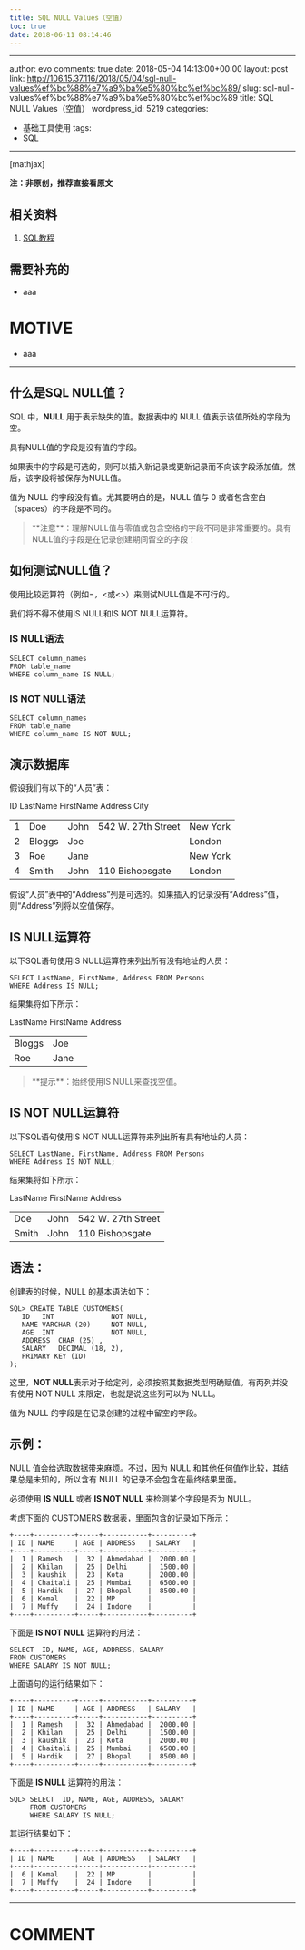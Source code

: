 ```yaml
---
title: SQL NULL Values（空值）
toc: true
date: 2018-06-11 08:14:46
---
```

---
author: evo
comments: true
date: 2018-05-04 14:13:00+00:00
layout: post
link: http://106.15.37.116/2018/05/04/sql-null-values%ef%bc%88%e7%a9%ba%e5%80%bc%ef%bc%89/
slug: sql-null-values%ef%bc%88%e7%a9%ba%e5%80%bc%ef%bc%89
title: SQL NULL Values（空值）
wordpress_id: 5219
categories:
- 基础工具使用
tags:
- SQL
---

<!-- more -->

[mathjax]

**注：非原创，推荐直接看原文**


## 相关资料





 	
  1. [SQL教程](https://www.w3cschool.cn/sql/)




## 需要补充的





 	
  * aaa




# MOTIVE





 	
  * aaa





* * *





## 什么是SQL NULL值？


SQL 中，**NULL** 用于表示缺失的值。数据表中的 NULL 值表示该值所处的字段为空。

具有NULL值的字段是没有值的字段。

如果表中的字段是可选的，则可以插入新记录或更新记录而不向该字段添加值。然后，该字段将被保存为NULL值。

值为 NULL 的字段没有值。尤其要明白的是，NULL 值与 0 或者包含空白（spaces）的字段是不同的。


<blockquote>**注意**：理解NULL值与零值或包含空格的字段不同是非常重要的。具有NULL值的字段是在记录创建期间留空的字段！</blockquote>




## 如何测试NULL值？


使用比较运算符（例如=，<或<>）来测试NULL值是不可行的。

我们将不得不使用IS NULL和IS NOT NULL运算符。


### IS NULL语法



    
    SELECT column_names
    FROM table_name
    WHERE column_name IS NULL;




### IS NOT NULL语法



    
    SELECT column_names
    FROM table_name
    WHERE column_name IS NOT NULL;




## 演示数据库


假设我们有以下的“人员”表：
<table >
<tbody >
<tr >
ID
LastName
FirstName
Address
City
</tr>
<tr >

<td >1
</td>

<td >Doe
</td>

<td >John
</td>

<td >542 W. 27th Street
</td>

<td >New York
</td>
</tr>
<tr >

<td >2
</td>

<td >Bloggs
</td>

<td >Joe
</td>

<td >
</td>

<td >London
</td>
</tr>
<tr >

<td >3
</td>

<td >Roe
</td>

<td >Jane
</td>

<td >
</td>

<td >New York
</td>
</tr>
<tr >

<td >4
</td>

<td >Smith
</td>

<td >John
</td>

<td >110 Bishopsgate
</td>

<td >London
</td>
</tr>
</tbody>
</table>
假设“人员”表中的“Address”列是可选的。如果插入的记录没有“Address”值，则“Address”列将以空值保存。


## IS NULL运算符


以下SQL语句使用IS NULL运算符来列出所有没有地址的人员：

    
    SELECT LastName, FirstName, Address FROM Persons
    WHERE Address IS NULL;


结果集将如下所示：
<table >
<tbody >
<tr >
LastName
FirstName
Address
</tr>
<tr >

<td >Bloggs
</td>

<td >Joe
</td>

<td >
</td>
</tr>
<tr >

<td >Roe
</td>

<td >Jane
</td>

<td >
</td>
</tr>
</tbody>
</table>


<blockquote>**提示**：始终使用IS NULL来查找空值。</blockquote>




## IS NOT NULL运算符


以下SQL语句使用IS NOT NULL运算符来列出所有具有地址的人员：

    
    SELECT LastName, FirstName, Address FROM Persons
    WHERE Address IS NOT NULL;


结果集将如下所示：
<table >
<tbody >
<tr >
LastName
FirstName
Address
</tr>
<tr >

<td >Doe
</td>

<td >John
</td>

<td >542 W. 27th Street
</td>
</tr>
<tr >

<td >Smith
</td>

<td >John
</td>

<td >110 Bishopsgate
</td>
</tr>
</tbody>
</table>


## 语法：


创建表的时候，NULL 的基本语法如下：

    
    SQL> CREATE TABLE CUSTOMERS(
       ID   INT              NOT NULL,
       NAME VARCHAR (20)     NOT NULL,
       AGE  INT              NOT NULL,
       ADDRESS  CHAR (25) ,
       SALARY   DECIMAL (18, 2),       
       PRIMARY KEY (ID)
    );


这里，**NOT NULL**表示对于给定列，必须按照其数据类型明确赋值。有两列并没有使用 NOT NULL 来限定，也就是说这些列可以为 NULL。

值为 NULL 的字段是在记录创建的过程中留空的字段。


## 示例：


NULL 值会给选取数据带来麻烦。不过，因为 NULL 和其他任何值作比较，其结果总是未知的，所以含有 NULL 的记录不会包含在最终结果里面。

必须使用 **IS NULL** 或者 **IS NOT NULL** 来检测某个字段是否为 NULL。

考虑下面的 CUSTOMERS 数据表，里面包含的记录如下所示：

    
    +----+----------+-----+-----------+----------+
    | ID | NAME     | AGE | ADDRESS   | SALARY   |
    +----+----------+-----+-----------+----------+
    |  1 | Ramesh   |  32 | Ahmedabad |  2000.00 |
    |  2 | Khilan   |  25 | Delhi     |  1500.00 |
    |  3 | kaushik  |  23 | Kota      |  2000.00 |
    |  4 | Chaitali |  25 | Mumbai    |  6500.00 |
    |  5 | Hardik   |  27 | Bhopal    |  8500.00 |
    |  6 | Komal    |  22 | MP        |          |
    |  7 | Muffy    |  24 | Indore    |          |
    +----+----------+-----+-----------+----------+


下面是 **IS NOT NULL** 运算符的用法：

    
    SELECT  ID, NAME, AGE, ADDRESS, SALARY
    FROM CUSTOMERS
    WHERE SALARY IS NOT NULL;


上面语句的运行结果如下：

    
    +----+----------+-----+-----------+----------+
    | ID | NAME     | AGE | ADDRESS   | SALARY   |
    +----+----------+-----+-----------+----------+
    |  1 | Ramesh   |  32 | Ahmedabad |  2000.00 |
    |  2 | Khilan   |  25 | Delhi     |  1500.00 |
    |  3 | kaushik  |  23 | Kota      |  2000.00 |
    |  4 | Chaitali |  25 | Mumbai    |  6500.00 |
    |  5 | Hardik   |  27 | Bhopal    |  8500.00 |
    +----+----------+-----+-----------+----------+


下面是 **IS NULL** 运算符的用法：

    
    SQL> SELECT  ID, NAME, AGE, ADDRESS, SALARY
         FROM CUSTOMERS
         WHERE SALARY IS NULL;


其运行结果如下：

    
    +----+----------+-----+-----------+----------+
    | ID | NAME     | AGE | ADDRESS   | SALARY   |
    +----+----------+-----+-----------+----------+
    |  6 | Komal    |  22 | MP        |          |
    |  7 | Muffy    |  24 | Indore    |          |
    +----+----------+-----+-----------+----------+
























* * *





# COMMENT



